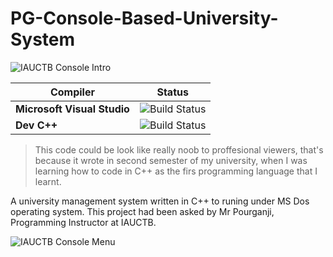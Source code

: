 # PG-Console-Based-University-System
![IAUCTB Console Intro](https://raw.githubusercontent.com/IranShahI/PG-University-System/master/IAUCTB-STU-Console-Demo.jpg)

| **Compiler** | **Status** |
|---|---|
| **Microsoft Visual Studio** |![Build Status](https://camo.githubusercontent.com/c929748835becba9bdb7f6bb3d74072d795734ef/68747470733a2f2f63692e73776966742e6f72672f6a6f622f6f73732d73776966742d7061636b6167652d6f73782f62616467652f69636f6e)|
| **Dev C++** |![Build Status](https://camo.githubusercontent.com/c929748835becba9bdb7f6bb3d74072d795734ef/68747470733a2f2f63692e73776966742e6f72672f6a6f622f6f73732d73776966742d7061636b6167652d6f73782f62616467652f69636f6e)|


> This code could be look like really noob to proffesional viewers, that's because it wrote in second semester of my university, when I was learning how to code in C++ as the firs programming language that I learnt.
 

A university management system written in C++ to runing under MS Dos operating system.
This project had been asked by Mr Pourganji, Programming Instructor at IAUCTB.

![IAUCTB Console Menu](https://raw.githubusercontent.com/IranShahI/PG-University-System/master/IAUCTB-STU-Console-Demo-1.jpg)


